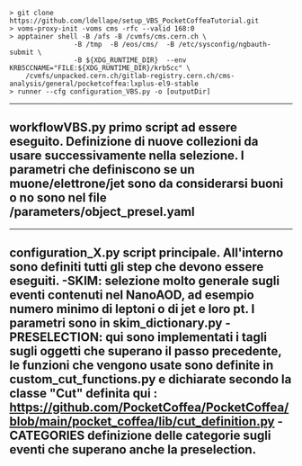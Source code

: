 ```
> git clone https://github.com/ldellape/setup_VBS_PocketCoffeaTutorial.git
> voms-proxy-init -voms cms -rfc --valid 168:0
> apptainer shell -B /afs -B /cvmfs/cms.cern.ch \
                -B /tmp  -B /eos/cms/  -B /etc/sysconfig/ngbauth-submit \
                -B ${XDG_RUNTIME_DIR}  --env KRB5CCNAME="FILE:${XDG_RUNTIME_DIR}/krb5cc" \
    /cvmfs/unpacked.cern.ch/gitlab-registry.cern.ch/cms-analysis/general/pocketcoffea:lxplus-el9-stable
> runner --cfg configuration_VBS.py -o [outputDir]

```
------------------------------------------------------------------------------------------
workflowVBS.py
primo script ad essere eseguito. Definizione di nuove collezioni da usare successivamente nella selezione. I parametri che definiscono se un muone/elettrone/jet sono da considerarsi buoni o no sono nel file /parameters/object_presel.yaml
------------------------------------------------------------------------------------------

------------------------------------------------------------------------------------------
configuration_X.py
script principale. All'interno sono definiti tutti gli step che devono essere eseguiti.
-SKIM:
    selezione molto generale sugli eventi contenuti nel NanoAOD, ad esempio numero minimo di leptoni o di jet e loro pt. I parametri sono in skim_dictionary.py
-PRESELECTION:
    qui sono implementati i tagli sugli oggetti che superano il passo precedente, le funzioni che vengono usate sono definite in custom_cut_functions.py e dichiarate secondo la classe "Cut" definita qui :     
    https://github.com/PocketCoffea/PocketCoffea/blob/main/pocket_coffea/lib/cut_definition.py
-CATEGORIES
    definizione delle categorie sugli eventi che superano anche la preselection. 
------------------------------------------------------------------------------------------

